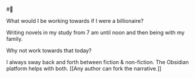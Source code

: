 #🌱

What would I be working towards if I were a billionaire?

Writing novels in my study from 7 am until noon and then being with my family.

Why not work towards that today?

I always sway back and forth between fiction & non-fiction. The Obsidian platform helps with both. [[Any author can fork the narrative.]]